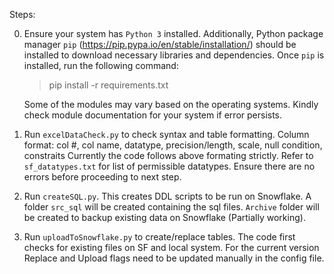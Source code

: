 Steps:

0. Ensure your system has `Python 3` installed. Additionally, Python package manager `pip`
    (https://pip.pypa.io/en/stable/installation/) should be installed to download necessary
    libraries and dependencies. Once `pip` is installed, run the following command:
    > pip install -r requirements.txt
    
    Some of the modules may vary based on the operating systems. Kindly check module
    documentation for your system if error persists.

1. Run `excelDataCheck.py` to check syntax and table formatting. 
    Column format: col #, col name, datatype, precision/length, scale, null condition, constraits
    Currently the code follows above formating strictly.
    Refer to `sf_datatypes.txt` for list of permissible datatypes.
    Ensure there are no errors before proceeding to next step.

2. Run `createSQL.py`. This creates DDL scripts to be run on Snowflake.
    A folder `src_sql` will be created containing the sql files.
    `Archive` folder will be created to backup existing data on Snowflake (Partially working).

3. Run `uploadToSnowflake.py` to create/replace tables.
    The code first checks for existing files on SF and local system. For the current version
    Replace and Upload flags need to be updated manually in the config file.
    
